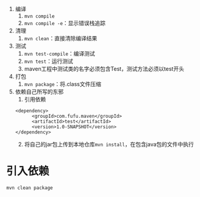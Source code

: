 1. 编译
	1. `mvn compile`
	2. `mvn compile -e`：显示错误栈追踪
2. 清理
	1. `mvn clean`：直接清除编译结果
3. 测试
	1. `mvn test-compile`：编译测试
	2. `mvn test`：运行测试
	3. maven工程中测试类的名字必须包含Test，测试方法必须以test开头
4. 打包
	1. `mvn package`：将.class文件压缩
5. 依赖自己所写的东邪
	1. 引用依赖
	```
	<dependency>
	      <groupId>com.fufu.maven</groupId>
		  <artifactId>test</artifactId>
		  <version>1.0-SNAPSHOT</version>
    </dependency>
	```
	2. 将自己的jar包上传到本地仓库`mvn install`，在包含java包的文件中执行

# 引入依赖
```
mvn clean package
```